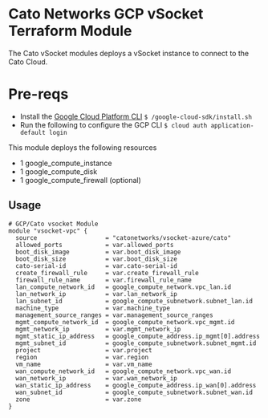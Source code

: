 # Cato Networks GCP vSocket Terraform Module

The Cato vSocket modules deploys a vSocket instance to connect to the Cato Cloud.

# Pre-reqs
- Install the [Google Cloud Platform CLI](https://cloud.google.com/sdk/docs/install)
`$ /google-cloud-sdk/install.sh`
- Run the following to configure the GCP CLI
`$ cloud auth application-default login`

This module deploys the following resources
- 1 google_compute_instance
- 1 google_compute_disk
- 1 google_compute_firewall (optional)

## Usage

```hcl
# GCP/Cato vsocket Module
module "vsocket-vpc" {
  source                   = "catonetworks/vsocket-azure/cato"
  allowed_ports            = var.allowed_ports
  boot_disk_image          = var.boot_disk_image
  boot_disk_size           = var.boot_disk_size
  cato-serial-id           = var.cato-serial-id
  create_firewall_rule     = var.create_firewall_rule
  firewall_rule_name       = var.firewall_rule_name
  lan_compute_network_id   = google_compute_network.vpc_lan.id
  lan_network_ip           = var.lan_network_ip
  lan_subnet_id            = google_compute_subnetwork.subnet_lan.id
  machine_type             = var.machine_type
  management_source_ranges = var.management_source_ranges
  mgmt_compute_network_id  = google_compute_network.vpc_mgmt.id
  mgmt_network_ip          = var.mgmt_network_ip
  mgmt_static_ip_address   = google_compute_address.ip_mgmt[0].address
  mgmt_subnet_id           = google_compute_subnetwork.subnet_mgmt.id
  project                  = var.project
  region                   = var.region
  vm_name                  = var.vm_name
  wan_compute_network_id   = google_compute_network.vpc_wan.id
  wan_network_ip           = var.wan_network_ip
  wan_static_ip_address    = google_compute_address.ip_wan[0].address
  wan_subnet_id            = google_compute_subnetwork.subnet_wan.id
  zone                     = var.zone
}
```
